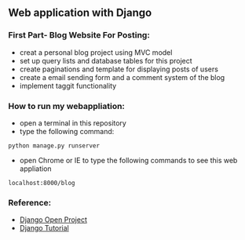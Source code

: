## Web application with Django

### First Part- Blog Website For Posting:
* creat a personal blog project using MVC model
* set up query lists and database tables for this project
* create paginations and template for displaying posts of users
* create a email sending form and a comment system of the blog
* implement taggit functionality


### How to run my webappliation:
* open a terminal in this repository
* type the following command:
```
python manage.py runserver
```
* open Chrome or IE to type the following commands to see this web appliation
```
localhost:8000/blog
```

### Reference: 
* [Django Open Project](https://www.linkedin.com/learning/django-1-building-a-blog/building-list-and-detail-views)
* [Django Tutorial](https://www.djangoproject.com/start/)